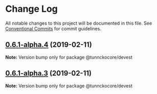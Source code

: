 # Change Log

All notable changes to this project will be documented in this file.
See [Conventional Commits](https://conventionalcommits.org) for commit guidelines.

## [0.6.1-alpha.4](https://github.com/tunnckoCore/hq/compare/@tunnckocore/devest@0.6.1-alpha.3...@tunnckocore/devest@0.6.1-alpha.4) (2019-02-11)

**Note:** Version bump only for package @tunnckocore/devest





## [0.6.1-alpha.3](https://github.com/tunnckoCore/hq/compare/@tunnckocore/devest@0.6.1-alpha.1...@tunnckocore/devest@0.6.1-alpha.3) (2019-02-11)

**Note:** Version bump only for package @tunnckocore/devest
